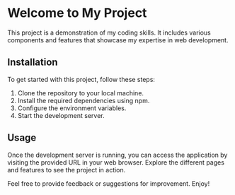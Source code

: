 # Welcome to My Project

This project is a demonstration of my coding skills. It includes various components and features that showcase my expertise in web development.

## Installation

To get started with this project, follow these steps:

1. Clone the repository to your local machine.
2. Install the required dependencies using npm.
3. Configure the environment variables.
4. Start the development server.

## Usage

Once the development server is running, you can access the application by visiting the provided URL in your web browser. Explore the different pages and features to see the project in action.

Feel free to provide feedback or suggestions for improvement. Enjoy!

